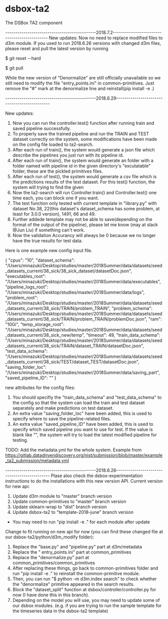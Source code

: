 # dsbox-ta2
The DSBox TA2 component

---------------------------------------------2018.7.2---------------------------------------------
New updates:
Now no need to replace modified files to d3m module.
If you used to run 2018.6.26 versions with changed d3m files, please reset and pull the latest version by running

$ git reset --hard

$ git pull

While the new version of "Denormalize" are still officially unavailable so we still need to modify the file "entry_points.ini" in common-primitives.
Just remove the "#" mark at the denormalize line and reinstall(pip install -e .)

---------------------------------------------2018.6.29---------------------------------------------

New updates:
1. Now you can run the controller.test() function after running train and saved pipeline successfully.
2. To properly save the trained pipeline and run the TRAIN and TEST dataset correctly on the system, some modifications have been made on the config file loaded to ta2-search.
3. After each run of train(), the system would generate a json file which describe the pipelines you just run with its pipeline id.
4. After each run of train(), the system would generate an  folder with a folder named with pipeline id in the given directory's "excutatable" folder, these are the pickled primitives files.
5. After each run of test(), the system would generate a csv file which is the predictions results of the test dataset. For this test() function, the system will trying to find the given
6. Now the ta2-search will run Controller.train() and Controller.test() one time each, you can block one if you want.
7. The test function only tested with current template in "library.py" with dataset No.38, 22(this dataset's dataset_schema has some problem, at least for 3.0.0 version), 1491, 66 and 49.
8. Further addede template may not be able to save(depending on the format of the output of the pipeline), please let me know (may at slack @Jun Liu) if something can't work.
9. Now the validation Accurancy will always be 0 because we no longer have the true results for test data.

Here is one example new config input file.

{
"cpus": "10",
"dataset_schema": "/Users/minazuki/Desktop/studies/master/2018Summer/data/datasets/seed_datasets_current/38_sick/38_sick_dataset/datasetDoc.json",
"executables_root": "/Users/minazuki/Desktop/studies/master/2018Summer/data/executables",
"pipeline_logs_root": "/Users/minazuki/Desktop/studies/master/2018Summer/data/logs",
"problem_root": "/Users/minazuki/Desktop/studies/master/2018Summer/data/datasets/seed_datasets_current/38_sick/TRAIN/problem_TRAIN",
"problem_schema": "/Users/minazuki/Desktop/studies/master/2018Summer/data/datasets/seed_datasets_current/38_sick/TRAIN/problem_TRAIN/problemDoc.json",
"ram": "10Gi",
"temp_storage_root": "/Users/minazuki/Desktop/studies/master/2018Summer/data/datasets/seed_datasets_current/38_sick_new/temp",
"timeout": 49,
"train_data_schema": "/Users/minazuki/Desktop/studies/master/2018Summer/data/datasets/seed_datasets_current/38_sick/TRAIN/dataset_TRAIN/datasetDoc.json",
"test_data_schema": "/Users/minazuki/Desktop/studies/master/2018Summer/data/datasets/seed_datasets_current/38_sick/TEST/dataset_TEST/datasetDoc.json",
"saving_folder_loc": "/Users/minazuki/Desktop/studies/master/2018Summer/data/saving_part",
"saved_pipeline_ID": ""
}
   
   new attributes for the config files:
   1. You should specifiy the "train_data_schema" and "test_data_schema" to the config so that the system can load the train and test dataset separately and make predictions on test dataset.
   2. An extra value "saving_folder_loc" have been added, this is used to specify where to save the pipeline-related files.
   3. An extra value "saved_pipeline_ID" have been added, this is used to specify which saved pipeline you want to use for test. If the value is blank like "", the system will try to load the latest modified pipeline for testing.
   
   TODO:
   Add the metadata.yml for the whole system.
   Example from https://gitlab.datadrivendiscovery.org/nist/submission/blob/master/example_ta2_submission/metadata.yml

---------------------------------------------2018.6.26---------------------------------------------
Plase also check the dsbox-experimentation instructions to do the installations with this new version API.
Current version for new api:
1.	Update d3m module to "master" branch version
2.	Update common-primitives to "master" branch version
3.	Update sklearn-wrap to "dist" branch version
4.	Update dsbox-ta2 to "template-2018-june" branch version
* You may need to run "pip install -e ." for each module after update

Change to fit running on new api for now 
(you can find these changed file at our dsbox-ta2/python/d3m_modify folder):
1.	Replace the "base.py" and "pipeline.py" part at d3m/metadata
2.	Replace the " entry_points.ini" part at common_primitives
3.	Replace the "denormalize.py" part at common_primitives/common_primitives
4.	After replacing these things, go back to common-primitives folder and run "pip install -e ." to reinstall the common-primitive module.
5.	Then, you can run "$ python -m d3m.index search" to check whether the "denormalize" primitive appeared in the search results.
6.	Block the "dataset_split" function at dsbox/controller/controller.py for now (I have done this in this branch).
7.	Depending on the model you will use, you may need to update some of our dsbox modules. (e.g. if you are trying to run the sample template for the timeseries data in the dsbox-ta2 template)

